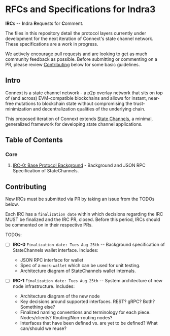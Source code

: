 # RFCs and Specifications for Indra3
**IRC**s -- **I**ndra **R**equests for **C**omment.

The files in this repository detail the protocol layers currently under development for the next iteration of Connext's state channel network. These specifications are a work in progress.

We actively encourage pull requests and are looking to get as much community feedback as possible. Before submitting or commenting on a PR, please review [Contributing](https://github.com/connext/IRCs/blob/master/README.md#contributing) below for some basic guidelines.

## Intro

Connext is a state channel network - a p2p overlay network that sits on top of (and across) EVM-compatible blockchains and allows for instant, near-free mutations to blockchain state without compromising the trust-minimization and decentralization qualities of the underlying chain.

This proposed iteration of Connext extends [State Channels](https://statechannels.org), a minimal, generalized framework for developing state channel applications.

## Table of Contents
### Core
1. [IRC-0: Base Protocol Background](https://github.com/connext/IRCs/blob/01-base-protocol-background/0-base-protocol-background.md) - Background and JSON RPC Specification of StateChannels.

## Contributing
New IRCs must be submitted via PR by taking an issue from the TODOs below.

Each IRC has a `finalization date` within which decisions regarding the IRC MUST be finalized and the IRC PR, closed. Before this period, IRCs should be commented on in their respective PRs.

TODOs:
- [ ] **IRC-0** `Finalization date: Tues Aug 25th` -- Background specification of StateChannels wallet interface. Includes:
    - JSON RPC interface for wallet
    - Spec of a `mock-wallet` which can be used for unit testing. 
    - Architecture diagram of StateChannels wallet internals.
    
- [ ] **IRC-1** `Finalization date: Tues Aug 25th` -- System architecture of new node infrastructure. Includes:
    - Architecture diagram of the new node
    - Key decisions around supported interfaces. REST? gRPC? Both? Something else?
    - Finalized naming conventions and terminology for each piece. Nodes/clients? Routing/Non-routing nodes?
    - Interfaces that have been defined vs. are yet to be defined? What can/should we reuse?
